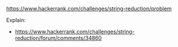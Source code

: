 https://www.hackerrank.com/challenges/string-reduction/problem

Explain:

- https://www.hackerrank.com/challenges/string-reduction/forum/comments/34860
